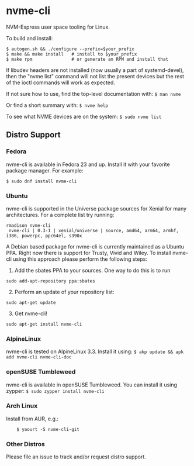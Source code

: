 # nvme-cli
NVM-Express user space tooling for Linux.

To build and install:
```
$ autogen.sh && ./configure --prefix=$your_prefix
$ make && make install   # install to $your_prefix
$ make rpm               # or generate an RPM and install that
```

If libudev headers are not installed (now usually a part of systemd-devel),
then the "nvme list" command will not list the present devices but the rest 
of the ioctl commands will work as expected.

If not sure how to use, find the top-level documentation with:
    ```
    $ man nvme
    ```

Or find a short summary with:
    ```
    $ nvme help
    ```

To see what NVME devices are on the system:
    ```
    $ sudo nvme list
    ```

## Distro Support

### Fedora

nvme-cli is available in Fedora 23 and up.  Install it with your favorite
package manager.  For example:

    $ sudo dnf install nvme-cli

### Ubuntu

nvme-cli is supported in the Universe package sources for Xenial for
many architectures. For a complete list try running:
  ```
  rmadison nvme-cli
   nvme-cli | 0.3-1 | xenial/universe | source, amd64, arm64, armhf, i386, powerpc, ppc64el, s390x
  ```  
A Debian based package for nvme-cli is currently maintained as a
Ubuntu PPA. Right now there is support for Trusty, Vivid and Wiley. To
install nvme-cli using this approach please perform the following
steps:
   1. Add the sbates PPA to your sources. One way to do this is to run
   ```
   sudo add-apt-repository ppa:sbates
   ```
   2. Perform an update of your repository list:
   ```
   sudo apt-get update
   ```
   3. Get nvme-cli!
   ```
   sudo apt-get install nvme-cli
   ```
 
### AlpineLinux

nvme-cli is tested on AlpineLinux 3.3.  Install it using:
    ```
    $ akp update && apk add nvme-cli nvme-cli-doc
    ```

### openSUSE Tumbleweed

nvme-cli is available in openSUSE Tumbleweed. You can install it using zypper:
    ```
    $ sudo zypper install nvme-cli
    ```

### Arch Linux

Install from AUR, e.g.:
```
    $ yaourt -S nvme-cli-git
```

### Other Distros

Please file an issue to track and/or request distro support.
